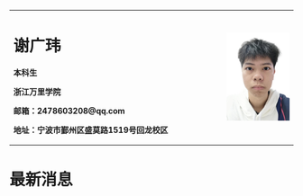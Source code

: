 <table border="0">
  <tr>
    <td width="75%">
      <h1>谢广玮</h1>
      <p><b>本科生</b></p>
      <p><b>浙江万里学院</b></p>
      <p><b>邮箱：2478603208@qq.com</b></p>
      <p><b>地址：宁波市鄞州区盛莫路1519号回龙校区</b></p>
    </td>
    <td width="25%">
      <img src="/zjz.jpeg" width="100%">
    </td>
  </tr>
</table>

# 最新消息
